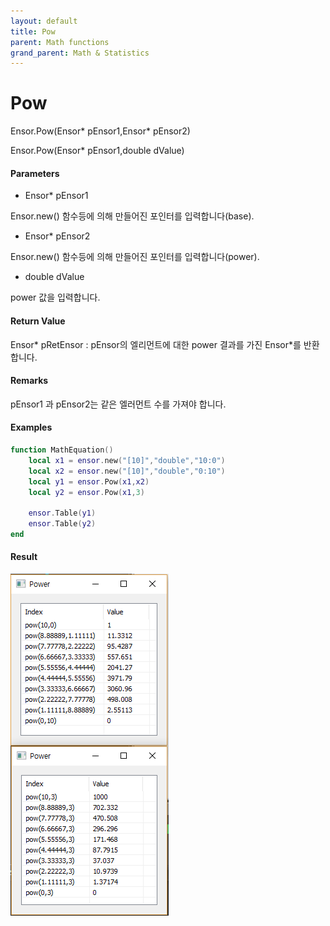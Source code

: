 ```yaml
---
layout: default
title: Pow
parent: Math functions
grand_parent: Math & Statistics
---
```


# Pow

Ensor.Pow\(Ensor\* pEnsor1,Ensor\* pEnsor2\)

Ensor.Pow\(Ensor\* pEnsor1,double dValue\)

#### Parameters

* Ensor\* pEnsor1

Ensor.new\(\) 함수등에 의해 만들어진 포인터를 입력합니다\(base\).

* Ensor\* pEnsor2

Ensor.new\(\) 함수등에 의해 만들어진 포인터를 입력합니다\(power\).

* double dValue

power 값을 입력합니다.

#### Return Value

Ensor\* pRetEnsor : pEnsor의 엘리먼트에 대한 power 결과를 가진 Ensor\*를 반환합니다.

#### Remarks

pEnsor1 과 pEnsor2는 같은 엘러먼트 수를 가져야 합니다.

#### Examples

```lua
function MathEquation()
	local x1 = ensor.new("[10]","double","10:0")
	local x2 = ensor.new("[10]","double","0:10")
	local y1 = ensor.Pow(x1,x2)
	local y2 = ensor.Pow(x1,3)

	ensor.Table(y1)
	ensor.Table(y2)
end
```

#### Result

![](./MathAPI/PowResult.png)

